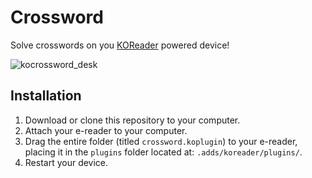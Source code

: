 # Crossword

Solve crosswords on you [KOReader](https://github.com/koreader/koreader) powered device!

![kocrossword_desk](https://user-images.githubusercontent.com/82218266/156276756-26628c01-8441-44eb-8c09-b8d14c515c31.png)

## Installation

1. Download or clone this repository to your computer.
2. Attach your e-reader to your computer.
3. Drag the entire folder (titled `crossword.koplugin`) to your e-reader, placing it in the `plugins` folder located at: `.adds/koreader/plugins/`.
4. Restart your device.
